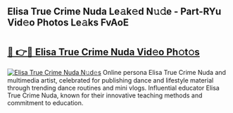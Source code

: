 ## Elisa True Crime Nuda Le𝚊k𝚎d N𝚞𝚍e - Part-RYu Vid𝚎o Photos Le𝚊ks FvAoE

# <h2><a href="http://fbf87fy.evod.top/?m=Elisa+True+Crime+Nuda">🔗 👉🔴 Elisa True Crime Nuda Vid𝚎o Ph𝚘t𝚘s</a></h2>

[![Elisa True Crime Nuda N𝚞d𝚎s](https://i.imgur.com/8V9OHl7.gif)](http://fbf87fy.evod.top/?m=Elisa+True+Crime+Nuda)
Online persona Elisa True Crime Nuda and multimedia artist, celebrated for publishing dance and lifestyle material through trending dance routines and mini vlogs. Influential educator Elisa True Crime Nuda, known for their innovative teaching methods and commitment to education. 
